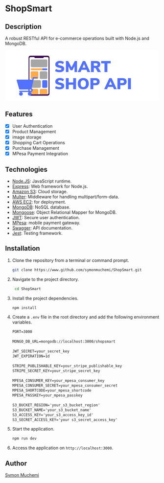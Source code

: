# ShopSmart

## Description

A robust RESTful API for e-commerce operations built with Node.js and MongoDB.

<!-- markdownlint-disable MD033 -->
<div align="center">
    <img src="Smart_Online_Shop_Chart_Logo-shift-no-bg-cropped.png" alt="Shop-smart API Logo">
</div>

## Features

- [x] User Authentication
- [x] Product Management
- [x] image storage
- [x] Shopping Cart Operations
- [x] Purchase Management
- [x] MPesa Payment Integration

## Technologies

- [Node.JS](www.nodejs.org): JavaScript runtime.
- [Express](https://expressjs.com/): Web framework for Node.js.
- [Amazon S3](https://aws.amazon.com/s3/): Cloud storage.
- [Multer](https://www.npmjs.com/package/multer): Middleware for handling multipart/form-data.
- [AWS EC2](https://aws.amazon.com/ec2/): for deployment.
- [MongoDB](https://www.mongodb.com/): NoSQL database.
- [Mongoose](https://mongoosejs.com/): Object Relational Mapper for MongoDB.
- [JWT](https://jwt.io/): Secure user authentication.
- [MPesa](https://developer.safaricom.co.ke/): mobile payment gateway.
- [Swagger](https://swagger.io/): API documentation.
- [Jest](https://jestjs.io/): Testing framework.

## Installation

1. Clone the repository from a terminal or command prompt.

   ```bash
   git clone https://www.github.com/symonmuchemi/ShopSmart.git
   ```

2. Navigate to the project directory.

   ```bash
    cd ShopSmart
    ```

3. Install the project dependencies.

    ```bash
    npm install
    ```

4. Create a `.env` file in the root directory and add the following environment variables.

    ```env
    PORT=3000

    MONGO_DB_URL=mongodb://localhost:3000/shopsmart
    
    JWT_SECRET=your_secret_key
    JWT_EXPIRATION=1d

    STRIPE_PUBLISHABLE_KEY=your_stripe_publishable_key
    STRIPE_SECRET_KEY=your_stripe_secret_key

    MPESA_CONSUMER_KEY=your_mpesa_consumer_key
    MPESA_CONSUMER_SECRET=your_mpesa_consumer_secret
    MPESA_SHORTCODE=your_mpesa_shortcode
    MPESA_PASSKEY=your_mpesa_passkey

    S3_BUCKET_REGION='your_s3_bucket_region'
    S3_BUCKET_NAME='your_s3_bucket_name'
    S3_ACCESS_KEY='your_s3_access_key_id'
    S3_SECRET_ACCESS_KEY='your s3_secret_access_key'
    ```

5. Start the application.

    ```bash
    npm run dev
    ```

6. Access the application on `http://localhost:3000`.


## Author

[Symon Muchemi](https://www.github.com/symonmuchemi)
